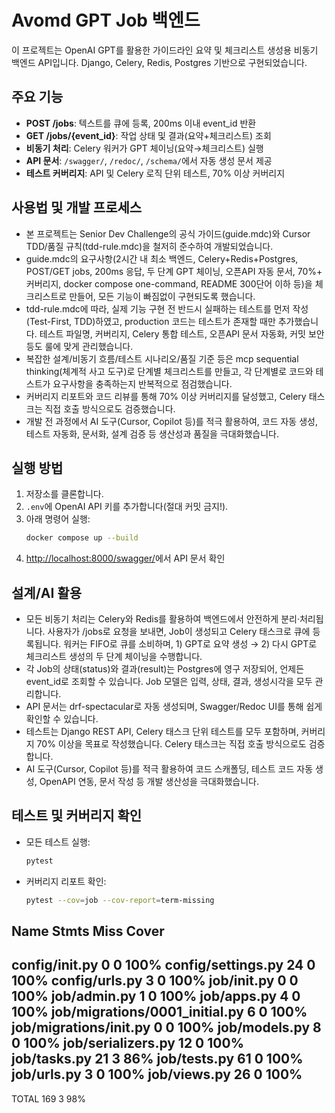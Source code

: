 # Avomd GPT Job 백엔드

이 프로젝트는 OpenAI GPT를 활용한 가이드라인 요약 및 체크리스트 생성용 비동기 백엔드 API입니다. 
Django, Celery, Redis, Postgres 기반으로 구현되었습니다.

## 주요 기능
- **POST /jobs**: 텍스트를 큐에 등록, 200ms 이내 event_id 반환
- **GET /jobs/{event_id}**: 작업 상태 및 결과(요약+체크리스트) 조회
- **비동기 처리**: Celery 워커가 GPT 체이닝(요약→체크리스트) 실행
- **API 문서**: `/swagger/`, `/redoc/`, `/schema/`에서 자동 생성 문서 제공
- **테스트 커버리지**: API 및 Celery 로직 단위 테스트, 70% 이상 커버리지

## 사용법 및 개발 프로세스
- 본 프로젝트는 Senior Dev Challenge의 공식 가이드(guide.mdc)와 Cursor TDD/품질 규칙(tdd-rule.mdc)을 철저히 준수하여 개발되었습니다.
- guide.mdc의 요구사항(2시간 내 최소 백엔드, Celery+Redis+Postgres, POST/GET jobs, 200ms 응답, 두 단계 GPT 체이닝, 오픈API 자동 문서, 70%+ 커버리지, docker compose one-command, README 300단어 이하 등)을 체크리스트로 만들어, 모든 기능이 빠짐없이 구현되도록 했습니다.
- tdd-rule.mdc에 따라, 실제 기능 구현 전 반드시 실패하는 테스트를 먼저 작성(Test-First, TDD)하였고, production 코드는 테스트가 존재할 때만 추가했습니다. 테스트 파일명, 커버리지, Celery 통합 테스트, 오픈API 문서 자동화, 커밋 보안 등도 룰에 맞게 관리했습니다.
- 복잡한 설계/비동기 흐름/테스트 시나리오/품질 기준 등은 mcp sequential thinking(체계적 사고 도구)로 단계별 체크리스트를 만들고, 각 단계별로 코드와 테스트가 요구사항을 충족하는지 반복적으로 점검했습니다.
- 커버리지 리포트와 코드 리뷰를 통해 70% 이상 커버리지를 달성했고, Celery 태스크는 직접 호출 방식으로도 검증했습니다.
- 개발 전 과정에서 AI 도구(Cursor, Copilot 등)를 적극 활용하여, 코드 자동 생성, 테스트 자동화, 문서화, 설계 검증 등 생산성과 품질을 극대화했습니다.

## 실행 방법
1. 저장소를 클론합니다.
2. `.env`에 OpenAI API 키를 추가합니다(절대 커밋 금지!).
3. 아래 명령어 실행:
   ```bash
   docker compose up --build
   ```
4. [http://localhost:8000/swagger/](http://localhost:8000/swagger/)에서 API 문서 확인

## 설계/AI 활용
- 모든 비동기 처리는 Celery와 Redis를 활용하여 백엔드에서 안전하게 분리·처리됩니다. 사용자가 /jobs로 요청을 보내면, Job이 생성되고 Celery 태스크로 큐에 등록됩니다. 워커는 FIFO로 큐를 소비하며, 1) GPT로 요약 생성 → 2) 다시 GPT로 체크리스트 생성의 두 단계 체이닝을 수행합니다.
- 각 Job의 상태(status)와 결과(result)는 Postgres에 영구 저장되어, 언제든 event_id로 조회할 수 있습니다. Job 모델은 입력, 상태, 결과, 생성시각을 모두 관리합니다.
- API 문서는 drf-spectacular로 자동 생성되며, Swagger/Redoc UI를 통해 쉽게 확인할 수 있습니다.
- 테스트는 Django REST API, Celery 태스크 단위 테스트를 모두 포함하며, 커버리지 70% 이상을 목표로 작성했습니다. Celery 태스크는 직접 호출 방식으로도 검증합니다.
- AI 도구(Cursor, Copilot 등)를 적극 활용하여 코드 스캐폴딩, 테스트 코드 자동 생성, OpenAPI 연동, 문서 작성 등 개발 생산성을 극대화했습니다.

## 테스트 및 커버리지 확인
- 모든 테스트 실행:
  ```bash
  pytest
  ```
- 커버리지 리포트 확인:
  ```bash
  pytest --cov=job --cov-report=term-missing
  ```

Name                             Stmts   Miss  Cover
----------------------------------------------------
config/__init__.py                   0      0   100%
config/settings.py                  24      0   100%
config/urls.py                       3      0   100%
job/__init__.py                      0      0   100%
job/admin.py                         1      0   100%
job/apps.py                          4      0   100%
job/migrations/0001_initial.py       6      0   100%
job/migrations/__init__.py           0      0   100%
job/models.py                        8      0   100%
job/serializers.py                  12      0   100%
job/tasks.py                        21      3    86%
job/tests.py                        61      0   100%
job/urls.py                          3      0   100%
job/views.py                        26      0   100%
----------------------------------------------------
TOTAL                              169      3    98%